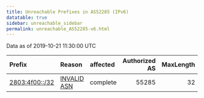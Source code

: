 ```yaml
---
title: Unreachable Prefixes in AS52285 (IPv6)
datatable: true
sidebar: unreachable_sidebar
permalink: unreachable_AS52285-v6.html
---
```


Data as of 2019-10-21 11:30:00 UTC


<div class="datatable-begin"></div>

| Prefix                                                 | Reason                                                                                                | affected   |   Authorized AS |   MaxLength | Anchor                                         |   unreachable /48s |
|:-------------------------------------------------------|:------------------------------------------------------------------------------------------------------|:-----------|----------------:|------------:|:-----------------------------------------------|-------------------:|
| [2803:4f00::/32](https://stat.ripe.net/2803:4f00::/32) | [INVALID ASN](https://rpki-validator.ripe.net/announcement-preview?asn=AS52285&prefix=2803:4f00::/32) | complete   |           55285 |          32 | [LACNIC](unreachable_LACNIC_RPKI_Root-v6.html) |              65536 |

<div class="datatable-end"></div>